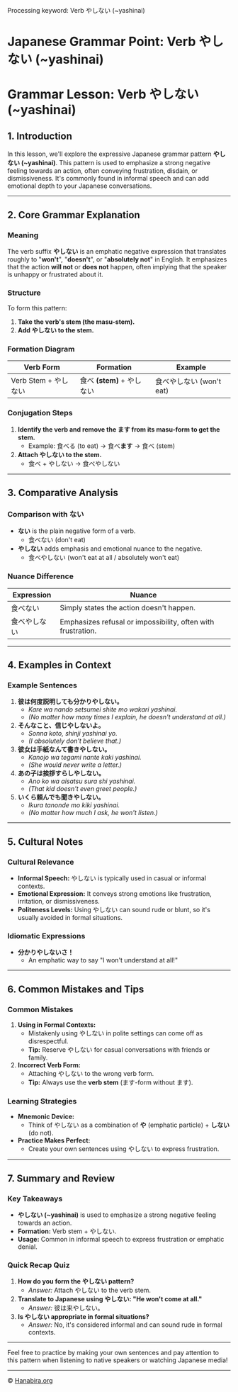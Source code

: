 Processing keyword: Verb やしない (~yashinai)
# Japanese Grammar Point: Verb やしない (~yashinai)
# Grammar Lesson: Verb やしない (~yashinai)
## 1. Introduction
In this lesson, we'll explore the expressive Japanese grammar pattern **やしない (~yashinai)**. This pattern is used to emphasize a strong negative feeling towards an action, often conveying frustration, disdain, or dismissiveness. It's commonly found in informal speech and can add emotional depth to your Japanese conversations.

---
## 2. Core Grammar Explanation
### Meaning
The verb suffix **やしない** is an emphatic negative expression that translates roughly to "**won't**", "**doesn't**", or "**absolutely not**" in English. It emphasizes that the action **will not** or **does not** happen, often implying that the speaker is unhappy or frustrated about it.
### Structure
To form this pattern:
1. **Take the verb's stem (the masu-stem).**
2. **Add やしない to the stem.**
### Formation Diagram
| Verb Form           | Formation                    | Example               |
|---------------------|------------------------------|-----------------------|
| Verb Stem + やしない | 食べ **(stem)** + やしない     | 食べやしない (won't eat) |
### Conjugation Steps
1. **Identify the verb and remove the ます from its masu-form to get the stem.**
   - Example: 食べる (to eat) → 食べ**ます** → 食べ (stem)
2. **Attach やしない to the stem.**
   - 食べ + やしない → 食べやしない
---
## 3. Comparative Analysis
### Comparison with ない
- **ない** is the plain negative form of a verb.
  - 食べない (don't eat)
- **やしない** adds emphasis and emotional nuance to the negative.
  - 食べやしない (won't eat at all / absolutely won't eat)
### Nuance Difference
| Expression      | Nuance                                        |
|-----------------|------------------------------------------------|
| 食べない         | Simply states the action doesn't happen.      |
| 食べやしない     | Emphasizes refusal or impossibility, often with frustration.|
---
## 4. Examples in Context
### Example Sentences
1. **彼は何度説明しても分かりやしない。**
   - *Kare wa nando setsumei shite mo wakari yashinai.*
   - *(No matter how many times I explain, he doesn't understand at all.)*
2. **そんなこと、信じやしないよ。**
   - *Sonna koto, shinji yashinai yo.*
   - *(I absolutely don't believe that.)*
3. **彼女は手紙なんて書きやしない。**
   - *Kanojo wa tegami nante kaki yashinai.*
   - *(She would never write a letter.)*
4. **あの子は挨拶すらしやしない。**
   - *Ano ko wa aisatsu sura shi yashinai.*
   - *(That kid doesn't even greet people.)*
5. **いくら頼んでも聞きやしない。**
   - *Ikura tanonde mo kiki yashinai.*
   - *(No matter how much I ask, he won't listen.)*
---
## 5. Cultural Notes
### Cultural Relevance
- **Informal Speech:** やしない is typically used in casual or informal contexts.
- **Emotional Expression:** It conveys strong emotions like frustration, irritation, or dismissiveness.
- **Politeness Levels:** Using やしない can sound rude or blunt, so it's usually avoided in formal situations.
### Idiomatic Expressions
- **分かりやしないさ！**
  - An emphatic way to say "I won't understand at all!"
---
## 6. Common Mistakes and Tips
### Common Mistakes
1. **Using in Formal Contexts:**
   - Mistakenly using やしない in polite settings can come off as disrespectful.
   - **Tip:** Reserve やしない for casual conversations with friends or family.
2. **Incorrect Verb Form:**
   - Attaching やしない to the wrong verb form.
   - **Tip:** Always use the **verb stem** (ます-form without ます).
### Learning Strategies
- **Mnemonic Device:**
  - Think of やしない as a combination of **や** (emphatic particle) + **しない** (do not).
- **Practice Makes Perfect:**
  - Create your own sentences using やしない to express frustration.
---
## 7. Summary and Review
### Key Takeaways
- **やしない (~yashinai)** is used to emphasize a strong negative feeling towards an action.
- **Formation:** Verb stem + やしない.
- **Usage:** Common in informal speech to express frustration or emphatic denial.
### Quick Recap Quiz
1. **How do you form the やしない pattern?**
   - *Answer:* Attach やしない to the verb stem.
2. **Translate to Japanese using やしない: "He won't come at all."**
   - *Answer:* 彼は来やしない。
3. **Is やしない appropriate in formal situations?**
   - *Answer:* No, it's considered informal and can sound rude in formal contexts.
---
Feel free to practice by making your own sentences and pay attention to this pattern when listening to native speakers or watching Japanese media!


---

© [Hanabira.org](https://hanabira.org)
